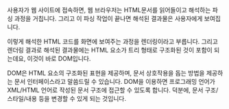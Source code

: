 사용자가 웹 사이트에 접속하면, 웹 브라우저는 HTML문서를 읽어들이고 해석하는 파싱 과정을 거칩니다. 그리고 이 파싱 작업이 끝나면 해석된 결과물은 사용자에게 보여집니다. 

이렇게 해석한 HTML 코드를 화면에 보여주는 과정을 렌더링이라고 부릅니다. 그리고 렌더링 결과로 해석된 결과물에는 HTML 요소가 트리 형태로 구조화된 것이 포함이 되는데요, 이것이 바로 DOM입니다.

DOM은 HTML 요소의 구조화된 표현을 제공하며, 문서 상호작용을 돕는 방법을 제공하는 문서 인터페이스라고 말씀드릴 수 있습니다. DOM을 이용하면 프로그래밍 언어가 XML/HTML 언어로 작성된 문서 구조에 접근할 수 있도록 합니다. 덕분에, 문서 구조/스타일/내용 등을 변경할 수 있게 되는 것입니다.